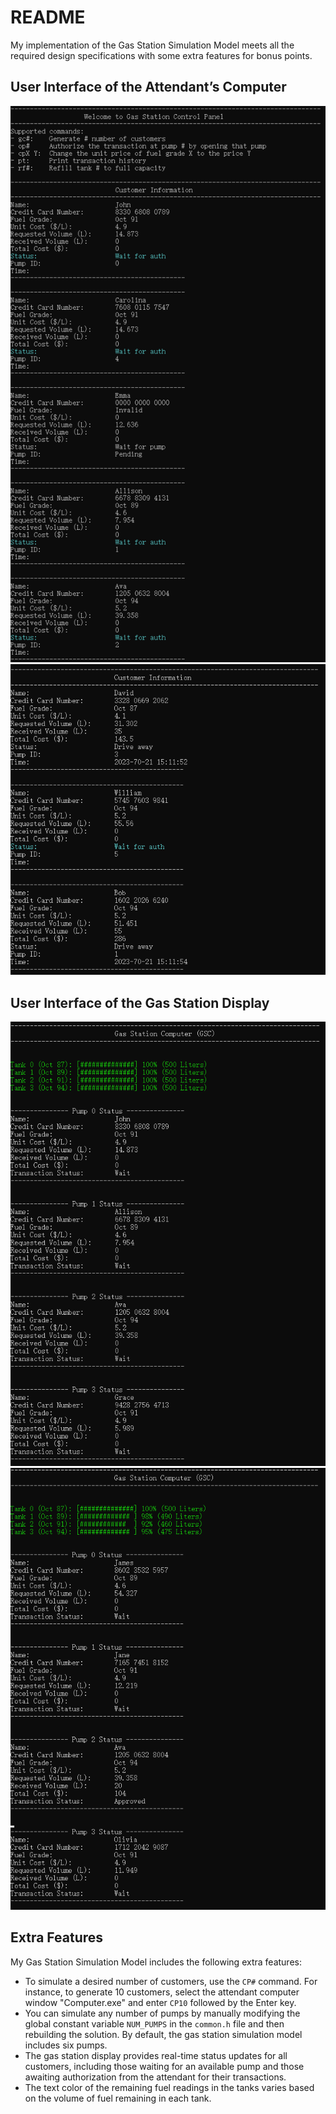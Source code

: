 # README
My implementation of the Gas Station Simulation Model meets all the required design specifications with some extra features for bonus points.

## User Interface of the Attendant’s Computer
![Cannot find the image](images/attendant_computer_ui.png)
![Cannot find the image](images/attendant_computer_ui_done.png)

## User Interface of the Gas Station Display
![Cannot find the image](images/pump_ui_init.png)
![Cannot find the image](images/pump_ui_approved.png)

## Extra Features
My Gas Station Simulation Model includes the following extra features:
* To simulate a desired number of customers, use the `CP#` command. For instance, to generate 10 customers, select the attendant computer window "Computer.exe" and enter `CP10` followed by the Enter key.
* You can simulate any number of pumps by manually modifying the global constant variable `NUM_PUMPS` in the `common.h` file and then rebuilding the solution. By default, the gas station simulation model includes six pumps.
* The gas station display provides real-time status updates for all customers, including those waiting for an available pump and those awaiting authorization from the attendant for their transactions.
* The text color of the remaining fuel readings in the tanks varies based on the volume of fuel remaining in each tank.
